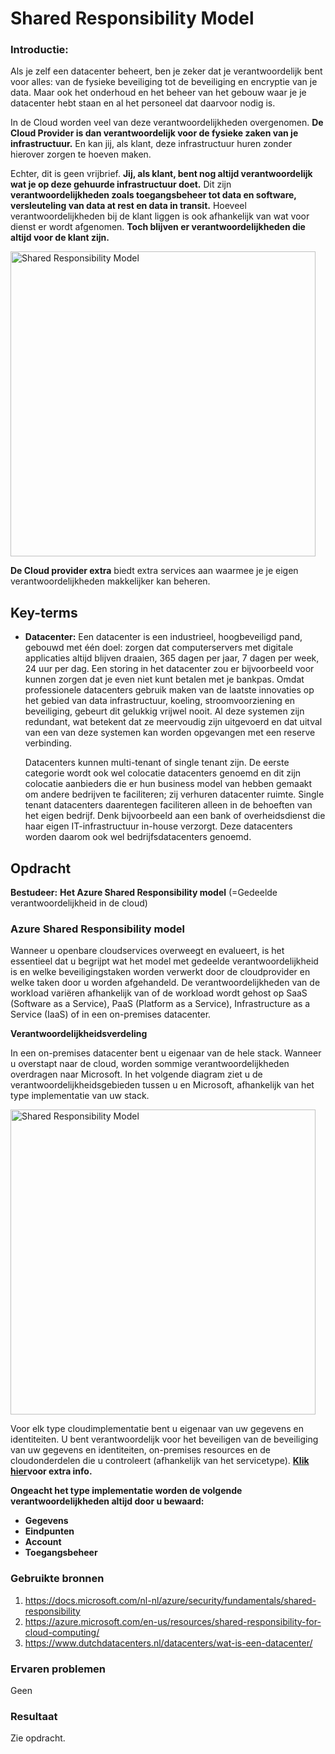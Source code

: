 
# Shared Responsibility Model
### Introductie:

Als je zelf een datacenter beheert, ben je zeker dat je verantwoordelijk bent voor alles: van de fysieke beveiliging tot de beveiliging en encryptie van je data.
Maar ook het onderhoud en het beheer van het gebouw waar je je datacenter hebt staan en al het personeel dat daarvoor nodig is.

In de Cloud worden veel van deze verantwoordelijkheden overgenomen. **De Cloud Provider is dan verantwoordelijk voor de fysieke zaken van je infrastructuur.**
En kan jij, als klant, deze infrastructuur huren zonder hierover zorgen te hoeven maken.

Echter, dit is geen vrijbrief. 
**Jij, als klant, bent nog altijd verantwoordelijk wat je op deze gehuurde infrastructuur doet.** 
Dit zijn **verantwoordelijkheden zoals toegangsbeheer tot data en software, versleuteling van data at rest en data in transit.**
Hoeveel verantwoordelijkheden bij de klant liggen is ook afhankelijk van wat voor dienst er wordt afgenomen.
**Toch blijven er verantwoordelijkheden die altijd voor de klant zijn.**


<img width="488" alt="Shared Responsibility Model" src="https://user-images.githubusercontent.com/95620804/146947619-9d3cf9d7-01b4-484e-9c92-7acd2f5d56fb.png">


**De Cloud provider extra** biedt extra services aan waarmee je je eigen verantwoordelijkheden makkelijker kan beheren.


## Key-terms
- **Datacenter:** Een datacenter is een industrieel, hoogbeveiligd pand, gebouwd met één doel: zorgen dat computerservers met digitale applicaties altijd blijven draaien, 
365 dagen per jaar, 7 dagen per week, 24 uur per dag. Een storing in het datacenter zou er bijvoorbeeld voor kunnen zorgen dat je even niet kunt betalen met je bankpas. 
Omdat professionele datacenters gebruik maken van de laatste innovaties op het gebied van data infrastructuur, koeling, stroomvoorziening en beveiliging, 
gebeurt dit gelukkig vrijwel nooit. Al deze systemen zijn redundant, wat betekent dat ze meervoudig zijn uitgevoerd en dat uitval van een van deze systemen 
kan worden opgevangen met een reserve verbinding.

  Datacenters kunnen multi-tenant of single tenant zijn. De eerste categorie wordt ook wel colocatie datacenters genoemd en dit zijn colocatie aanbieders 
  die er hun business model van hebben gemaakt om andere bedrijven te faciliteren; zij verhuren datacenter ruimte. 
  Single tenant datacenters daarentegen faciliteren alleen in de behoeften van het eigen bedrijf. 
  Denk bijvoorbeeld aan een bank of overheidsdienst die haar eigen IT-infrastructuur in-house verzorgt. 
  Deze datacenters worden daarom ook wel bedrijfsdatacenters genoemd.

## Opdracht
**Bestudeer:**
**Het Azure Shared Responsibility model** (=Gedeelde verantwoordelijkheid in de cloud)

### Azure Shared Responsibility model

Wanneer u openbare cloudservices overweegt en evalueert, is het essentieel dat u begrijpt wat het model met gedeelde verantwoordelijkheid is en welke beveiligingstaken 
worden verwerkt door de cloudprovider en welke taken door u worden afgehandeld. De verantwoordelijkheden van de workload variëren afhankelijk van of de workload 
wordt gehost op SaaS (Software as a Service), PaaS (Platform as a Service), Infrastructure as a Service (IaaS) of in een on-premises datacenter.


**Verantwoordelijkheidsverdeling**

In een on-premises datacenter bent u eigenaar van de hele stack. Wanneer u overstapt naar de cloud, worden sommige verantwoordelijkheden overdragen naar Microsoft.
In het volgende diagram ziet u de verantwoordelijkheidsgebieden tussen u en Microsoft, afhankelijk van het type implementatie van uw stack.

<img width="488" alt="Shared Responsibility Model" src="https://user-images.githubusercontent.com/95620804/146946409-b5f071ea-6119-4b42-b78d-6682164508e5.png">

Voor elk type cloudimplementatie bent u eigenaar van uw gegevens en identiteiten. U bent verantwoordelijk voor het beveiligen van de beveiliging van uw gegevens
en identiteiten, on-premises resources en de cloudonderdelen die u controleert (afhankelijk van het servicetype). [**Klik hier**](https://docs.microsoft.com/nl-nl/azure/security/fundamentals/shared-responsibility)**voor extra info.**



**Ongeacht het type implementatie worden de volgende verantwoordelijkheden altijd door u bewaard:**

- **Gegevens**
- **Eindpunten**
- **Account**
- **Toegangsbeheer**


### Gebruikte bronnen
1. https://docs.microsoft.com/nl-nl/azure/security/fundamentals/shared-responsibility
2. https://azure.microsoft.com/en-us/resources/shared-responsibility-for-cloud-computing/
3. https://www.dutchdatacenters.nl/datacenters/wat-is-een-datacenter/

### Ervaren problemen

Geen

### Resultaat
Zie opdracht.
